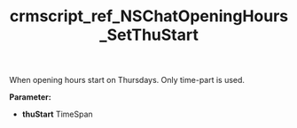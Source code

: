 ﻿---
title: crmscript_ref_NSChatOpeningHours_SetThuStart
description: NSChatOpeningHours.SetThuStart(TimeSpan thuStart)
intellisense: NSChatOpeningHours.SetThuStart
keywords: NSChatOpeningHours, GetThuStart
so.topic: reference
---

When opening hours start on Thursdays. Only time-part is used.

**Parameter:** 
 - **thuStart** TimeSpan

